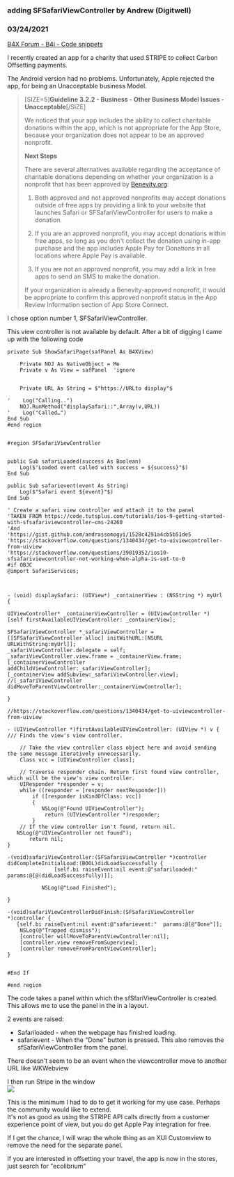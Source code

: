 ### adding SFSafariViewController by Andrew (Digitwell)
### 03/24/2021
[B4X Forum - B4i - Code snippets](https://www.b4x.com/android/forum/threads/129028/)

I recently created an app for a charity that used STRIPE to collect Carbon Offsetting payments.  
  
The Android version had no problems. Unfortunately, Apple rejected the app, for being an Unacceptable business Model.  
  
> [SIZE=5]**Guideline 3.2.2 - Business - Other Business Model Issues - Unacceptable**[/SIZE]  
>   
>   
> We noticed that your app includes the ability to collect charitable donations within the app, which is not appropriate for the App Store, because your organization does not appear to be an approved nonprofit.  
>   
> **Next Steps**  
>   
> There are several alternatives available regarding the acceptance of charitable donations depending on whether your organization is a nonprofit that has been approved by [Benevity.org](https://causes.benevity.org/apple-pay/apple-pay-landing):  
>   
> 1) Both approved and not approved nonprofits may accept donations outside of free apps by providing a link to your website that launches Safari or SFSafariViewController for users to make a donation.  
>   
> 2) If you are an approved nonprofit, you may accept donations within free apps, so long as you don't collect the donation using in-app purchase and the app includes Apple Pay for Donations in all locations where Apple Pay is available.  
>   
> 3) If you are not an approved nonprofit, you may add a link in free apps to send an SMS to make the donation.  
>   
> If your organization is already a Benevity-approved nonprofit, it would be appropriate to confirm this approved nonprofit status in the App Review Information section of App Store Connect.

  
I chose option number 1, SFSafariViewController.  
  
This view controller is not available by default. After a bit of digging I came up with the following code  

```B4X
private Sub ShowSafariPage(safPanel As B4XView)  
     
    Private NOJ As NativeObject = Me  
    Private v As View = safPanel  'ignore  
     
     
    Private URL As String = $"https://URLto display"$  
  
'    Log("Calling..")  
    NOJ.RunMethod("displaySafari::",Array(v,URL))  
'    Log("Called…")  
End Sub  
#end region  
  
  
#region SFSafariViewController  
  
  
public Sub safariLoaded(success As Boolean)  
    Log($"Loaded event called with success = ${success}"$)  
End Sub  
  
public Sub safarievent(event As String)  
    Log($"Safari event ${event}"$)  
End Sub  
  
' Create a safari view controller and attach it to the panel  
'TAKEN FROM https://code.tutsplus.com/tutorials/ios-9-getting-started-with-sfsafariviewcontroller–cms-24260  
'And  
'https://gist.github.com/andrassomogyi/1528c4291a4cb5b51de5  
'https://stackoverflow.com/questions/1340434/get-to-uiviewcontroller-from-uiview  
'https://stackoverflow.com/questions/39019352/ios10-sfsafariviewcontroller-not-working-when-alpha-is-set-to-0  
#if OBJC  
@import SafariServices;  
  
  
  
- (void) displaySafari: (UIView*) _containerView : (NSString *) myUrl {  
  
UIViewController* _containerViewController = (UIViewController *) [self firstAvailableUIViewController: _containerView];  
  
SFSafariViewController *_safariViewController = [[SFSafariViewController alloc] initWithURL:[NSURL URLWithString:myUrl]];  
_safariViewController.delegate = self;  
_safariViewController.view.frame = _containerView.frame;  
[_containerViewController addChildViewController:_safariViewController];  
[_containerView addSubview:_safariViewController.view];  
//[_safariViewController didMoveToParentViewController:_containerViewController];  
  
}  
  
//https://stackoverflow.com/questions/1340434/get-to-uiviewcontroller-from-uiview  
  
- (UIViewController *)firstAvailableUIViewController: (UIView *) v {  
/// Finds the view's view controller.  
  
    // Take the view controller class object here and avoid sending the same message iteratively unnecessarily.  
    Class vcc = [UIViewController class];  
  
    // Traverse responder chain. Return first found view controller, which will be the view's view controller.  
    UIResponder *responder = v;  
    while ((responder = [responder nextResponder]))  
        if ([responder isKindOfClass: vcc])  
        {  
           NSLog(@"Found UIViewController");  
            return (UIViewController *)responder;  
        }  
    // If the view controller isn't found, return nil.  
   NSLog(@"UIViewController not found");  
       return nil;  
}  
  
-(void)safariViewController:(SFSafariViewController *)controller didCompleteInitialLoad:(BOOL)didLoadSuccessfully {  
               [self.bi raiseEvent:nil event:@"safariloaded:"  params:@[@(didLoadSuccessfully)]];  
  
           NSLog(@"Load Finished");  
             
}  
  
-(void)safariViewControllerDidFinish:(SFSafariViewController *)controller {  
   [self.bi raiseEvent:nil event:@"safarievent:"  params:@[@"Done"]];  
    NSLog(@"Trapped dismiss");  
    [controller willMoveToParentViewController:nil];  
    [controller.view removeFromSuperview];  
    [controller removeFromParentViewController];  
}  
  
  
#End If  
  
#end region
```

  
The code takes a panel within which the sfSfariViewController is created. This allows me to use the panel in the in a layout.  
  
2 events are raised:  

- Safariloaded - when the webpage has finished loading.
- safarievent - When the "Done" button is pressed. This also removes the sfSafariViewController from the panel.

There doesn't seem to be an event when the viewcontroller move to another URL like WKWebview  
  
I then run Stripe in the window  
![](https://www.b4x.com/android/forum/attachments/110359)  
  
  
  
This is the minimum I had to do to get it working for my use case. Perhaps the community would like to extend.  
It's not as good as using the STRIPE API calls directly from a customer experience point of view, but you do get Apple Pay integration for free.  
  
If I get the chance, I will wrap the whole thing as an XUI Customview to remove the need for the separate panel.  
  
If you are interested in offsetting your travel, the app is now in the stores, just search for "ecolibrium"